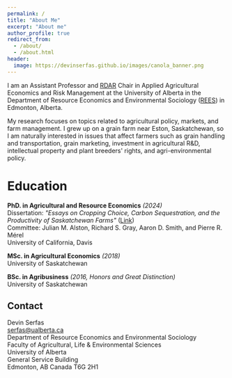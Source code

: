 ```yaml
---
permalink: /
title: "About Me"
excerpt: "About me"
author_profile: true
redirect_from: 
  - /about/
  - /about.html
header:
  image: https://devinserfas.github.io/images/canola_banner.png
---
```


I am an Assistant Professor and [RDAR](https://rdar.ca/) Chair in Applied Agricultural Economics and Risk Management at the University of Alberta in the Department of Resource Economics and Environmental Sociology ([REES](https://www.ualberta.ca/resource-economics-environmental-sociology/index.html)) in Edmonton, Alberta. 

My research focuses on topics related to agricultural policy, markets, and farm management. I grew up on a grain farm near Eston, Saskatchewan, so I am naturally interested in issues that affect farmers such as grain handling and transportation, grain marketing, investment in agricultural R&D, intellectual property and plant breeders' rights, and agri-environmental policy. 


Education
======
**PhD. in Agricultural and Resource Economics** *(2024)* <br />
Dissertation:  *"Essays on Cropping Choice, Carbon Sequestration, and the Productivity of Saskatchewan Farms"* ([Link](https://devinserfas.github.io/files/eScholarship_UC_Item.pdf))<br />
Committee: Julian M. Alston, Richard S. Gray, Aaron D. Smith, and Pierre R. Mérel <br />
University of California, Davis 

**MSc. in Agricultural Economics** *(2018)* <br />
University of Saskatchewan

**BSc. in Agribusiness** *(2016, Honors and Great Distinction)* <br />
University of Saskatchewan


Contact
------
Devin Serfas <br />
serfas@ualberta.ca <br />
Department of Resource Economics and Environmental Sociology <br />
Faculty of Agricultural, Life & Environmental Sciences <br />
University of Alberta <br />
General Service Building <br />
Edmonton, AB Canada T6G 2H1 <br />

